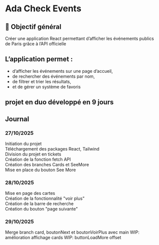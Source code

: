 # Ada Check Events
## 🧠 Objectif général
Créer une application React permettant d’afficher les événements publics de Paris
grâce à l’API officielle

## L’application permet :
- d’afficher les événements sur une page d’accueil,
- de rechercher des événements par nom,
- de filtrer et trier les résultats,
- et de gérer un système de favoris

## projet en duo développé en 9 jours 

## Journal

### 27/10/2025
Initiation du projet\
Téléchargement des packages React, Tailwind\
Division du projet en tickets\
Création de la fonction fetch API\
Création des branches Cards et SeeMore\
Mise en place du bouton See More

### 28/10/2025
Mise en page des cartes\
Création de la fonctionnalité "voir plus"\
Création de la barre de recherche\
Création du bouton "page suivante"

### 29/10/2025
Merge branch card, boutonNext et boutonVoirPlus avec main
WIP: amélioration affichage cards
WIP: buttonLoadMore offset
